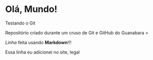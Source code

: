 # Olá, Mundo!
 Testando o Git 

 Repositório criado durante um cruso de Git e GitHub do Guanabara >
 
 *Linha* feita usando **Markdown**!!!
 
 Essa linha eu adicionei no site, legal
